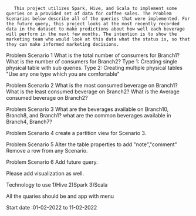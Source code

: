        This project utilizes Spark, Hive, and Scala to implement some queries on a provided set of data for coffee sales. The Problem Scenarios below describe all of the queries that were implemented. For the future query, this project looks at the most recently recorded data in the dataset to make predictions about how well each beverage will perform in the next few months. The intention is to show the marketing team who would look at this data what the status is, so that they can make informed marketing decisions.

Problem Scenario 1 
What is the total number of consumers for Branch1?
What is the number of consumers for Branch2?
Type 1: Creating single physical table with sub queries.
Type 2: Creating multiple physical tables
"Use any one type which you are comfortable"

Problem Scenario 2 
What is the most consumed beverage on Branch1?
What is the least consumed beverage on Branch2?
What is the Average consumed beverage on Branch2?

Problem Scenario 3
What are the beverages available on Branch10, Branch8, and Branch1?
what are the common beverages available in Branch4, Branch7?

Problem Scenario 4
create a partition view for Scenario 3.

Problem Scenario 5
Alter the table properties to add "note","comment"
Remove a row from any Scenario.

Problem Scenario 6
Add future query.

Please add visualization as well.

Technology to use
1)Hive
2)Spark
3)Scala

All the quaries should be and app  with menu


Start date :01-02-2022 to 11-02-2022
